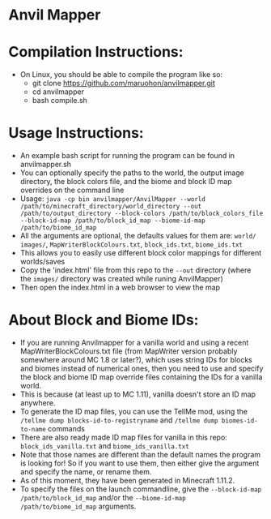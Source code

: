 Anvil Mapper
============

Compilation Instructions:
=========================
* On Linux, you should be able to compile the program like so:
  - git clone https://github.com/maruohon/anvilmapper.git
  - cd anvilmapper
  - bash compile.sh

Usage Instructions:
===================
* An example bash script for running the program can be found in anvilmapper.sh
* You can optionally specify the paths to the world, the output image directory, the block colors file, and the biome and block ID map overrides on the command line
* Usage: `java -cp bin anvilmapper/AnvilMapper --world /path/to/minecraft_directory/world_directory --out /path/to/output_directory --block-colors /path/to/block_colors_file --block-id-map /path/to/block_id_map --biome-id-map /path/to/biome_id_map`
* All the arguments are optional, the defaults values for them are: `world/` `images/`, `MapWriterBlockColours.txt`, `block_ids.txt`, `biome_ids.txt`
* This allows you to easily use different block color mappings for different worlds/saves
* Copy the 'index.html' file from this repo to the `--out` directory (where the `images/` directory was created while runing AnvilMapper)
* Then open the index.html in a web browser to view the map

About Block and Biome IDs:
==========================
* If you are running Anvilmapper for a vanilla world and using a recent MapWriterBlockColours.txt file (from MapWriter version probably somewhere around MC 1.8 or later?), which uses string IDs for blocks and biomes instead of numerical ones, then you need to use and specify the block and biome ID map override files containing the IDs for a vanilla world.
* This is because (at least up to MC 1.11), vanilla doesn't store an ID map anywhere.
* To generate the ID map files, you can use the TellMe mod, using the `/tellme dump blocks-id-to-registryname` and `/tellme dump biomes-id-to-name` commands
* There are also ready made ID map files for vanilla in this repo: `block_ids_vanilla.txt` and `biome_ids_vanilla.txt`
* Note that those names are different than the default names the program is looking for! So if you want to use them, then either give the argument and specify the name, or rename them.
* As of this moment, they have been generated in Minecraft 1.11.2.
* To specify the files on the launch commandline, give the `--block-id-map /path/to/block_id_map` and/or the `--biome-id-map /path/to/biome_id_map` arguments.
